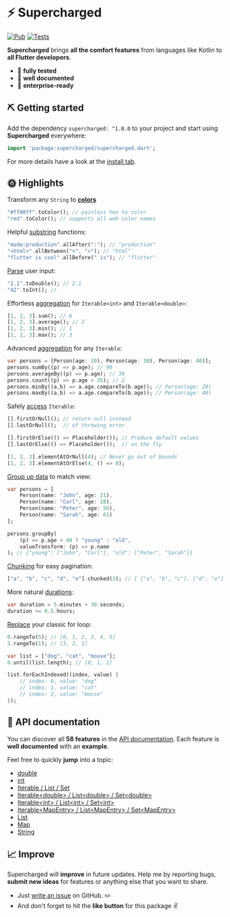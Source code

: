 # ⚡️ Supercharged

[![Pub](https://img.shields.io/pub/v/supercharged.svg)](https://pub.dartlang.org/packages/supercharged)
[![Tests](https://github.com/felixblaschke/supercharged/workflows/Tests/badge.svg)](https://github.com/felixblaschke/supercharged/actions?query=workflow%3ATests)

**Supercharged** brings **all the comfort features** from languages like Kotlin to **all Flutter developers**.

- 💪 **fully tested**
- 📝 **well documented**
- 💼 **enterprise-ready**

## ⛏️ Getting started

Add the dependency `supercharged: ^1.0.0` to your project and start using **Supercharged** everywhere:
```dart
import 'package:supercharged/supercharged.dart';
```

For more details have a look at the [install tab](https://pub.dev/packages/supercharged#-installing-tab-).


## 🌞 Highlights

Transform any `String` to **[colors](https://pub.dev/documentation/supercharged/latest/supercharged/String_/toColor.html)**
```dart
"#ff00ff".toColor(); // painless hex to color
"red".toColor(); // supports all web color names
```

Helpful [substring](https://pub.dev/documentation/supercharged/latest/supercharged/String_/allAfter.html) functions:
```dart
"mode:production".allAfter(":"); // "production"
"<html>".allBetween("<", ">"); // "html"`
"flutter is cool".allBefore(" is"); // "flutter"
```

[Parse](https://pub.dev/documentation/supercharged/latest/supercharged/String_/toDouble.html) user input:
```dart
"2.1".toDouble(); // 2.1
"42".toInt(); // 
```

Effortless [aggregation](https://pub.dev/documentation/supercharged/latest/supercharged/IterableOfInt_.html) for `Iterable<int>` and `Iterable<double>`:
```dart
[1, 2, 3].sum(); // 6
[1, 2, 3].average(); // 2
[1, 2, 3].min(); // 1
[1, 2, 3].max(); // 3
```

Advanced [aggregation](https://pub.dev/documentation/supercharged/latest/supercharged/Iterable_/sumBy.html) for any `Iterable`:
```dart
var persons = [Person(age: 20), Person(age: 30), Person(age: 40)];
persons.sumBy((p) => p.age); // 90
persons.averageBy((p) => p.age); // 30
persons.count((p) => p.age < 35); // 2
persons.minBy((a,b) => a.age.compareTo(b.age)); // Person(age: 20)
persons.maxBy((a,b) => a.age.compareTo(b.age)); // Person(age: 40)
```

Safely [access](https://pub.dev/documentation/supercharged/latest/supercharged/Iterable_/firstOrNull.html) `Iterable`:
```dart
[].firstOrNull(); // return null instead
[].lastOrNull();  // of throwing error

[].firstOrElse(() => Placeholder()); // Produce default values
[].lastOrElse(() => Placeholder());  // on the fly

[1, 2, 3].elementAtOrNull(4); // Never go out of bounds
[1, 2, 3].elementAtOrElse(4, () => 0);
```

[Group up data](https://pub.dev/documentation/supercharged/latest/supercharged/Iterable_/groupBy.html) to match view:
```dart
var persons = [
    Person(name: "John", age: 21),
    Person(name: "Carl", age: 18),
    Person(name: "Peter", age: 56),
    Person(name: "Sarah", age: 61)
];

persons.groupBy(
    (p) => p.age < 40 ? "young" : "old",
    valueTransform: (p) => p.name
); // {"young": ["John", "Carl"], "old": ["Peter", "Sarah"]}
```

[Chunking](https://pub.dev/documentation/supercharged/latest/supercharged/Iterable_/chunked.html) for easy pagination:
```dart
["a", "b", "c", "d", "e"].chunked(3); // [ ["a", "b", "c"], ["d", "e"] ]
```

More natural [durations](https://pub.dev/documentation/supercharged/latest/supercharged/Int_/minutes.html):
```dart
var duration = 5.minutes + 30.seconds;
duration += 0.5.hours;
```

[Replace](https://pub.dev/documentation/supercharged/latest/supercharged/Int_/rangeTo.html) your classic for loop:
```dart
0.rangeTo(5); // [0, 1, 2, 3, 4, 5]
3.rangeTo(1); // [3, 2, 1]

var list = ["dog", "cat", "mouse"];
0.until(list.length); // [0, 1, 2]

list.forEachIndexed((index, value) {
    // index: 0, value: "dog"
    // index: 1, value: "cat"
    // index: 2, value: "mouse"
});
```

## 📑 API documentation

You can discover all **58 features** in the [API documentation](https://pub.dev/documentation/supercharged/latest/supercharged/supercharged-library.html).
Each feature is **well documented** with an **example**.

Feel free to quickly **jump** into a topic:

- [double](https://pub.dev/documentation/supercharged/latest/supercharged/Double_.html)
- [int](https://pub.dev/documentation/supercharged/latest/supercharged/Int_.html)
- [Iterable / List / Set](https://pub.dev/documentation/supercharged/latest/supercharged/Iterable_.html)
- [Iterable\<double\> / List\<double\> / Set\<double\>](https://pub.dev/documentation/supercharged/latest/supercharged/IterableOfDouble_.html)
- [Iterable\<int\> / List\<int\> / Set\<int\>](https://pub.dev/documentation/supercharged/latest/supercharged/IterableOfInt_.html)
- [Iterable\<MapEntry\> / List\<MapEntry\> / Set\<MapEntry\>](https://pub.dev/documentation/supercharged/latest/supercharged/IterableOfMapEntry_.html)
- [List](https://pub.dev/documentation/supercharged/latest/supercharged/List_.html)
- [Map](https://pub.dev/documentation/supercharged/latest/supercharged/Map_.html)
- [String](https://pub.dev/documentation/supercharged/latest/supercharged/String_.html)


## 📈 Improve

Supercharged will **improve** in future updates. Help me by reporting bugs, **submit new ideas** for features or anything else that you want to share.

- Just [write an issue](https://github.com/felixblaschke/supercharged/issues) on GitHub. ✏️
- And don't forget to hit the **like button** for this package ✌️

